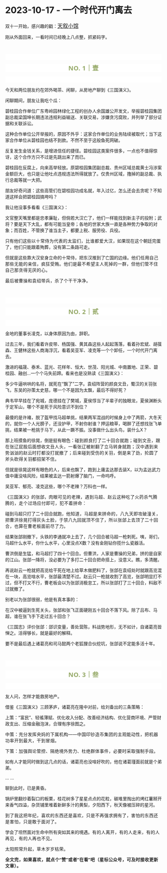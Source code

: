 # 2023-10-17 - 一个时代开门离去

<p style="visibility: visible;">双十一开始，感兴趣的戳：<a class="weapp_text_link js_weapp_entry wx_tap_link js_wx_tap_highlight" style="font-size: 17px; visibility: visible;" data-miniprogram-appid="wx2e9d304ca0c18079" data-miniprogram-path="pages/home/dashboard/index" data-miniprogram-nickname="天叙小馆" href="" data-miniprogram-type="text" data-miniprogram-servicetype="">天叙小馆</a></p><p style="visibility: visible;">刚从外面回来，一看时间已经晚上八点整，抓紧码字。<br style="visibility: visible;"></p><p style="visibility: visible;"><br style="visibility: visible;"></p><p style="outline: 0px;font-family: system-ui, -apple-system, BlinkMacSystemFont, &quot;Helvetica Neue&quot;, &quot;PingFang SC&quot;, &quot;Hiragino Sans GB&quot;, &quot;Microsoft YaHei UI&quot;, &quot;Microsoft YaHei&quot;, Arial, sans-serif;letter-spacing: 0.544px;text-wrap: wrap;background-color: rgb(255, 255, 255);visibility: visible;"><br style="outline: 0px;visibility: visible;"></p><p style="outline: 0px;letter-spacing: 0.544px;text-wrap: wrap;color: rgb(34, 34, 34);font-family: -apple-system-font, system-ui, &quot;Helvetica Neue&quot;, &quot;PingFang SC&quot;, &quot;Hiragino Sans GB&quot;, &quot;Microsoft YaHei UI&quot;, &quot;Microsoft YaHei&quot;, Arial, sans-serif;background-color: rgb(255, 255, 255);text-align: center;visibility: visible;"><span style="outline: 0px;font-weight: bold;line-height: 25px;color: rgb(149, 169, 103);font-size: 20px;visibility: visible;">NO. 1｜壹</span></p><p style="outline: 0px;letter-spacing: 0.544px;text-wrap: wrap;color: rgb(34, 34, 34);font-family: -apple-system-font, system-ui, &quot;Helvetica Neue&quot;, &quot;PingFang SC&quot;, &quot;Hiragino Sans GB&quot;, &quot;Microsoft YaHei UI&quot;, &quot;Microsoft YaHei&quot;, Arial, sans-serif;background-color: rgb(255, 255, 255);text-align: center;visibility: visible;"><br style="outline: 0px;visibility: visible;"></p><p style="visibility: visible;">今天和两位朋友约在郊外喝茶、闲聊，从房地产聊到《三国演义》。<br style="visibility: visible;"></p><p style="visibility: visible;">闲聊期间，朋友让我吃个瓜：</p><p style="visibility: visible;">碧桂园合作单位广东粤岭园林绿化工程的创办人余国雄公开发文，举报碧桂园集团副总裁梁国坤长期违法违规利益输送、关联交易，涉嫌贪污腐败，并列举了部分证据和关联诉讼。<br style="visibility: visible;"></p><p style="visibility: visible;">这种合作单位公开举报的，原因不外乎：这家合作单位的业务陆续被取代；当下这家合作单位从碧桂园也结不到款。不然不至于这般鱼死网破。<br style="visibility: visible;"></p><p style="visibility: visible;">反复发生金钱关系，是增进信任的捷径。碧桂园这类案件很多，一点也不值得惊讶，这个合作方只不过是先跳出来了而已。</p><p style="visibility: visible;">碧桂园在反腐上，向来高举轻放。原碧桂园集团副总裁、贵州区域总裁黄士冯涉案金额巨大，也只是让他吐点违规违法所得就放了。仅贵州区域，撸掉的副总裁、执行总裁等就一大把。</p><p style="visibility: visible;">朋友好奇问道：这些高管们在碧桂园功成名就，年入过亿，怎么还会去贪呢？不知道这样会把碧桂园搞垮吗？<br style="visibility: visible;"></p><p style="visibility: visible;">我让他没事多看看《三国演义》：<span style="font-size: var(--articleFontsize); letter-spacing: 0.034em; visibility: visible;"></span></p><p style="visibility: visible;"><span style="visibility: visible;">文官整天嘴里都是忠孝廉耻，但倘若大汉亡了，他们一样能找到新主子的投附；武将？要是天下大乱，都有可能当皇帝；各地的世家大族一直是各种势力争取的对象；而百姓，不管换了谁当主子，都要上税、服劳役、兵役。</span></p><p style="visibility: visible;"><span style="visibility: visible;">只有他们这些<span style="letter-spacing: 0.578px; text-wrap: wrap; visibility: visible;">以十常侍为代表的</span><span style="letter-spacing: 0.578px; text-wrap: wrap; visibility: visible;">太监</span><span style="letter-spacing: 0.578px; text-wrap: wrap; visibility: visible;">们，比谁</span><span style="letter-spacing: 0.578px; text-wrap: wrap; visibility: visible;">都爱大汉</span>，如果现在这个朝廷完蛋了，他们只能跟着殉葬，没有第二条路可走。</span></p><p style="visibility: visible;"><span style="visibility: visible;">但就是这些靠大汉安身立命的十常侍，把东汉推到了亡国的边缘。</span><span style="font-size: var(--articleFontsize); letter-spacing: 0.034em; visibility: visible;">他们任用自己那些无能的亲信，疯狂受贿。</span><span style="font-size: var(--articleFontsize);letter-spacing: 0.034em;">他们是最不希望主人死掉的一群，但他们管不住自己那贪得无厌的心。</span></p><p><span style="font-size: var(--articleFontsize);letter-spacing: 0.034em;text-wrap: wrap;">最后被曹操和袁绍带兵，杀了个干干净净。</span></p><p><br></p><p style="outline: 0px;font-family: system-ui, -apple-system, BlinkMacSystemFont, &quot;Helvetica Neue&quot;, &quot;PingFang SC&quot;, &quot;Hiragino Sans GB&quot;, &quot;Microsoft YaHei UI&quot;, &quot;Microsoft YaHei&quot;, Arial, sans-serif;letter-spacing: 0.544px;text-wrap: wrap;background-color: rgb(255, 255, 255);visibility: visible;"><br style="outline: 0px;visibility: visible;"></p><p style="outline: 0px;letter-spacing: 0.544px;text-wrap: wrap;color: rgb(34, 34, 34);font-family: -apple-system-font, system-ui, &quot;Helvetica Neue&quot;, &quot;PingFang SC&quot;, &quot;Hiragino Sans GB&quot;, &quot;Microsoft YaHei UI&quot;, &quot;Microsoft YaHei&quot;, Arial, sans-serif;background-color: rgb(255, 255, 255);text-align: center;visibility: visible;"><span style="outline: 0px;font-weight: bold;line-height: 25px;color: rgb(149, 169, 103);font-size: 20px;visibility: visible;">NO. 2｜贰</span></p><p style="outline: 0px;letter-spacing: 0.544px;text-wrap: wrap;color: rgb(34, 34, 34);font-family: -apple-system-font, system-ui, &quot;Helvetica Neue&quot;, &quot;PingFang SC&quot;, &quot;Hiragino Sans GB&quot;, &quot;Microsoft YaHei UI&quot;, &quot;Microsoft YaHei&quot;, Arial, sans-serif;background-color: rgb(255, 255, 255);text-align: center;visibility: visible;"><br style="outline: 0px;visibility: visible;"></p><p>金地的董事长凌克，以身体原因为由，辞职。<br></p><p>过去三年，我们看着许皮带、杨国强、黄其森这些人起起落落，看着孙宏斌、胡葆森、王健林这些人商海浮沉，看着吴亚军、凌克等一个个卸任，一个时代开门离去。<br></p><p>激进的福晟、泰禾、蓝光、花样年、恒大、世茂、阳光城、中南置地、<span style="letter-spacing: 0.578px;text-wrap: wrap;">正荣、</span>碧桂园、融创...一个个马失前蹄。看来也是没熟读《三国演义》：<br></p><p>多少牛逼哄哄的名将，就死在“飘了”二字。袁绍阵营的颜良文丑，蜀汉的关羽张飞，东吴的孙策太史慈，哪一个不是因为太飘，最后不得好死？<br></p><p>典韦早早挂在了宛城，庞德挂在了樊城，夏侯惇当了半辈子的独眼龙，夏侯渊断头于定军山，哪个不是死于风险意识不到位？<br></p><p>最傻的是许褚，脱了盔甲找马超单挑，结果两军混战的时候身上中了两箭，大冬天的，就你一个人光膀子，还没护甲，不射你射谁？押运粮草，喝醉了还想找张飞单挑，结果被一枪挑于马下，从此一蹶不振。没事做什么出头鸟，装什么X？<br></p><p>那上班摸鱼的徐晃，倒是挺有眼色：<span style="font-size: var(--articleFontsize);letter-spacing: 0.034em;">碰到颜良打了二十回合就跑；</span><span style="font-size: var(--articleFontsize);letter-spacing: 0.034em;">碰到文丑，跟在张辽屁股后面想收文丑人头，一看张辽被射翻了立马转身就跑</span><span style="font-size: var(--articleFontsize);letter-spacing: 0.034em;">；</span><span style="font-size: var(--articleFontsize);letter-spacing: 0.034em;">汉中遇到来势汹汹的赵云时</span><span style="font-size: var(--articleFontsize);letter-spacing: 0.034em;">打都没打</span><span style="font-size: var(--articleFontsize);letter-spacing: 0.034em;">就撤了；后来碰到受伤的关羽，倒是来了劲，抡圆了斧头砍得关羽都招架不住。</span><span style="font-size: var(--articleFontsize);letter-spacing: 0.034em;"></span></p><p>但就是徐晃这样有眼色的人，后来也飘了，跑到上庸孟达那去装X，以为孟达武力值中庸没啥风险，结果被孟达一箭射爆了脑门，一命呜呼。<br></p><p>吴亚军、郁亮、凌克这些，哪个不老辣？万科也一样。</p><p>《三国演义》的张郃，<span style="letter-spacing: 0.578px;text-wrap: wrap;">肉眼可见的老辣，遇到马超、赵云这种吃了火药杀气腾腾的，走个过场应付即可，犯不着拼命：</span></p><p>碰到马超只打了二十回合就跑，<span style="font-size: var(--articleFontsize);letter-spacing: 0.034em;">他知道，</span><span style="font-size: var(--articleFontsize);letter-spacing: 0.034em;">马超是来拼命的</span><span style="font-size: var(--articleFontsize);letter-spacing: 0.034em;">，八九天即</span><span style="font-size: var(--articleFontsize);letter-spacing: 0.034em;">攻破潼关，</span><span style="font-size: var(--articleFontsize);letter-spacing: 0.034em;">把曹洪徐晃打得灰头土脸，</span><span style="font-size: var(--articleFontsize);letter-spacing: 0.034em;">于禁八九回就顶不住</span><span style="font-size: var(--articleFontsize);letter-spacing: 0.034em;">了，所以</span><span style="font-size: var(--articleFontsize);letter-spacing: 0.034em;">张郃</span><span style="font-size: var(--articleFontsize);letter-spacing: 0.034em;">上去顶了二十回合，</span><span style="font-size: var(--articleFontsize);letter-spacing: 0.034em;">也算</span><span style="font-size: var(--articleFontsize);letter-spacing: 0.034em;">在曹老板面前尽了力。</span></p><p>结果张郃刚撤下，头铁的李通就冲上去了，几个回合被马超一枪刺死。咦，哥们，马超什么水平，你什么水平，心里没点X数？没有金刚钻你揽什么瓷器活。<br></p><p>曹洪倒是生猛，和马超打了四十个回合。但曹洪，人家是曹操的兄弟，拼的是自家的江山。张郃一降将，没必要为了多打二十回合把命搭上，没意义。瞧，多清醒。<br></p><p>再说赵云一枪就把高览给干死在地上给草木做肥料了，张郃在袁绍处时就跟高览混在一块，高览啥水平，张郃最清楚不过。赵云只一枪就收割了高览，张郃明显打不过，但不打又不行，曹老板会以为张郃消极怠工，所以张郃打了三十回合，料敌不过就撤了。<br></p><p>别老以为张郃很弱，他是有真本事的：<br></p><p>在汉中被逼到生死关头，张郃和张飞正面硬刚五十回合不落下风。除了吕布、马超，谁在张飞手下走过五十回合？</p><p>《三国志》评价张郃：郃识变量，善处营陈，料战势地形，无不如计，自诸葛亮皆惮之。活得够长，就是最好的解释。</p><p>要不是最后遇上诸葛亮和司马懿两个老狐狸合伙挖坑，张郃说不定能多活十年。<br></p><p><br></p><p style="outline: 0px;font-family: system-ui, -apple-system, BlinkMacSystemFont, &quot;Helvetica Neue&quot;, &quot;PingFang SC&quot;, &quot;Hiragino Sans GB&quot;, &quot;Microsoft YaHei UI&quot;, &quot;Microsoft YaHei&quot;, Arial, sans-serif;letter-spacing: 0.544px;text-wrap: wrap;background-color: rgb(255, 255, 255);visibility: visible;"><br style="outline: 0px;visibility: visible;"></p><p style="outline: 0px;letter-spacing: 0.544px;text-wrap: wrap;color: rgb(34, 34, 34);font-family: -apple-system-font, system-ui, &quot;Helvetica Neue&quot;, &quot;PingFang SC&quot;, &quot;Hiragino Sans GB&quot;, &quot;Microsoft YaHei UI&quot;, &quot;Microsoft YaHei&quot;, Arial, sans-serif;background-color: rgb(255, 255, 255);text-align: center;visibility: visible;"><span style="outline: 0px;font-weight: bold;line-height: 25px;color: rgb(149, 169, 103);font-size: 20px;visibility: visible;">NO. 3｜叁</span></p><p style="outline: 0px;letter-spacing: 0.544px;text-wrap: wrap;color: rgb(34, 34, 34);font-family: -apple-system-font, system-ui, &quot;Helvetica Neue&quot;, &quot;PingFang SC&quot;, &quot;Hiragino Sans GB&quot;, &quot;Microsoft YaHei UI&quot;, &quot;Microsoft YaHei&quot;, Arial, sans-serif;background-color: rgb(255, 255, 255);text-align: center;visibility: visible;"><br style="outline: 0px;visibility: visible;"></p><p>友人问，怎样才能救房地产。<br></p><p>借鉴《三国演义》三顾茅庐，诸葛亮在隆中对前，给刘备出的三条策略：<br></p><p><span style="">上策：“富民”、轻徭薄赋、优化收入分配、改善经济结构、优化营商环境、严管财政支出、压缩金融泡沫，合理有序徐图之。</span></p><p><span style="font-size: var(--articleFontsize);letter-spacing: 0.034em;">中策：</span><span style="font-size: var(--articleFontsize);letter-spacing: 0.034em;">充分发挥央妈的下属机构——中国印钞造币集团的主观能动性，把机器功率开到最大，干到冒烟。</span></p><p><span style="font-size: var(--articleFontsize);letter-spacing: 0.034em;">下策</span><span style="font-size: var(--articleFontsize);letter-spacing: 0.034em;">：</span><span style="font-size: var(--articleFontsize);letter-spacing: 0.034em;">加强舆论管控、隔绝境外势力、杜绝群体事件，必要时采取强制手段。</span></p><p>如有人才能同时做到这几点的话，诸葛亮也没啥好吹的，他在诸葛瑾面前就是个弟弟。</p><p>... ...<br></p><p><span style="">聊到此时，已是黄昏。</span></p><p><span style="">锅炉里翻炒着裂口的板栗，桂花树多了星星点点的花粒，碳堆里掏出的烤红薯掰开来香气四溢，杂货铺里堆着新鲜多汁的黄梨，夕阳西下，秋天像被压碎的星河。</span></p><p><span style="font-size: var(--articleFontsize);letter-spacing: 0.034em;">到了我这把年纪，喜欢的东西还是喜欢，只是不再强求拥有了，害怕的东西还是害怕，只是敢于面对了。</span><br></p><p><span style="">学会了坦然面对生命中所有突如其来的境遇。</span><span style="font-size: var(--articleFontsize);letter-spacing: 0.034em;">有的人离开，有的人走来，有的人再见，有的人再也不见。</span></p><p><span style="font-size: var(--articleFontsize);letter-spacing: 0.034em;">太阳照常升起，草木岁岁枯荣。</span><br></p><p style="margin-bottom: 0px;"><strong style="outline: 0px;font-family: system-ui, -apple-system, BlinkMacSystemFont, &quot;Helvetica Neue&quot;, &quot;PingFang SC&quot;, &quot;Hiragino Sans GB&quot;, &quot;Microsoft YaHei UI&quot;, &quot;Microsoft YaHei&quot;, Arial, sans-serif;letter-spacing: 0.544px;text-wrap: wrap;background-color: rgb(255, 255, 255);color: rgb(34, 34, 34);font-size: 16px;"><span style="outline: 0px;font-size: 14px;">全文完，如果喜欢，就点个“赞”或者“在看”吧（星标公众号，可及时接收更新文章）。</span></strong></p><p style="display: none;"><mp-style-type data-value="3"></mp-style-type></p>